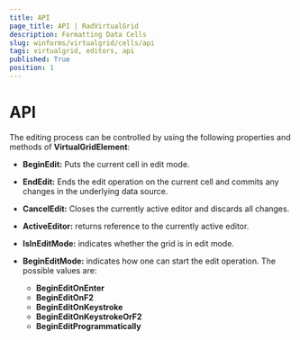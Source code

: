 ```yaml
---
title: API
page_title: API | RadVirtualGrid
description: Formatting Data Cells
slug: winforms/virtualgrid/cells/api
tags: virtualgrid, editors, api
published: True
position: 1
---
```


# API

The editing process can be controlled by using the following properties and methods of __VirtualGridElement__:

* __BeginEdit:__ Puts the current cell in edit mode.

* __EndEdit:__ Ends the edit operation on the current cell and commits any changes in the underlying data source.

* __CancelEdit:__ Closes the currently active editor and discards all changes.

* __ActiveEditor:__ returns reference to the currently active editor. 

* __IsInEditMode:__ indicates whether the grid is in edit mode.

* __BeginEditMode:__ indicates how one can start the edit operation. The possible values are:
    - __BeginEditOnEnter__
    - __BeginEditOnF2__
    - __BeginEditOnKeystroke__
    - __BeginEditOnKeystrokeOrF2__
    - __BeginEditProgrammatically__
